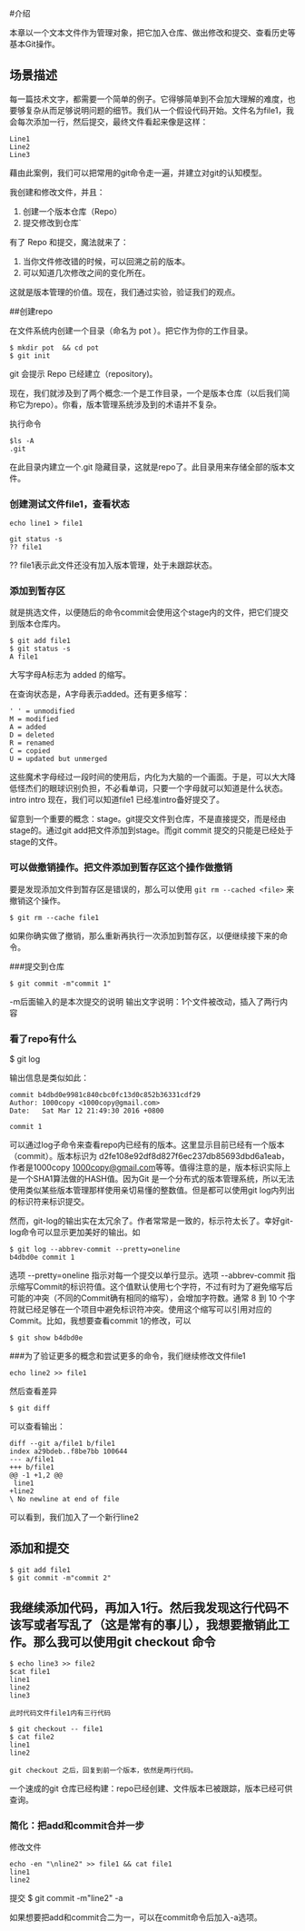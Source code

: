 #介绍

本章以一个文本文件作为管理对象，把它加入仓库、做出修改和提交、查看历史等基本Git操作。

## 场景描述

每一篇技术文字，都需要一个简单的例子。它得够简单到不会加大理解的难度，也要够复杂从而足够说明问题的细节。我们从一个假设代码开始。文件名为file1，我会每次添加一行，然后提交，最终文件看起来像是这样：

    Line1
    Line2
    Line3

藉由此案例，我们可以把常用的git命令走一遍，并建立对git的认知模型。

我创建和修改文件，并且： 

1. 创建一个版本仓库（Repo）
2. 提交修改到仓库` 

有了 Repo 和提交，魔法就来了：

1. 当你文件修改错的时候，可以回溯之前的版本。
2. 可以知道几次修改之间的变化所在。

这就是版本管理的价值。现在，我们通过实验，验证我们的观点。

##创建repo

在文件系统内创建一个目录（命名为 pot ）。把它作为你的工作目录。

    $ mkdir pot  && cd pot 
    $ git init
    
git 会提示 Repo 已经建立（repository)。

现在，我们就涉及到了两个概念:一个是工作目录，一个是版本仓库（以后我们简称它为repo）。你看，版本管理系统涉及到的术语并不复杂。

执行命令

    $ls -A
    .git

在此目录内建立一个.git 隐藏目录，这就是repo了。此目录用来存储全部的版本文件。 

### 创建测试文件file1，查看状态

    echo line1 > file1 

    git status -s 
    ?? file1

?? file1表示此文件还没有加入版本管理，处于未跟踪状态。

### 添加到暂存区

就是挑选文件，以便随后的命令commit会使用这个stage内的文件，把它们提交到版本仓库内。

    $ git add file1
    $ git status -s 
    A file1

大写字母A标志为 added 的缩写。

在查询状态是，A字母表示added。还有更多缩写：

    ' ' = unmodified
    M = modified
    A = added
    D = deleted
    R = renamed
    C = copied
    U = updated but unmerged

这些魔术字母经过一段时间的使用后，内化为大脑的一个画面。于是，可以大大降低怪杰们的眼球识别负担，不必看单词，只要一个字母就可以知道是什么状态。intro
intro
现在，我们可以知道file1 已经准intro备好提交了。

留意到一个重要的概念：stage。git提交文件到仓库，不是直接提交，而是经由stage的。通过git add把文件添加到stage。而git commit 提交的只能是已经处于stage的文件。

### 可以做撤销操作。把文件添加到暂存区这个操作做撤销

要是发现添加文件到暂存区是错误的，那么可以使用 `git rm --cached <file>` 来撤销这个操作。

    $ git rm --cache file1 

如果你确实做了撤销，那么重新再执行一次添加到暂存区，以便继续接下来的命令。

###提交到仓库

    $ git commit -m"commit 1" 

-m后面输入的是本次提交的说明
输出文字说明：1个文件被改动，插入了两行内容


### 看了repo有什么

$ git log 

输出信息是类似如此：

    commit b4dbd0e9981c840cbc0fc13d0c852b36331cdf29
    Author: 1000copy <1000copy@gmail.com>
    Date:   Sat Mar 12 21:49:30 2016 +0800

    commit 1

可以通过log子命令来查看repo内已经有的版本。这里显示目前已经有一个版本（commit）。版本标识为 d2fe108e92df8d827f6ec237db85693dbd6a1eab，作者是1000copy <1000copy@gmail.com>等等。值得注意的是，版本标识实际上是一个SHA1算法做的HASH值。因为Git 是一个分布式的版本管理系统，所以无法使用类似某些版本管理那样使用亲切易懂的整数值。但是都可以使用git log内列出的标识符来标识提交。

然而，git-log的输出实在太冗余了。作者常常是一致的，标示符太长了。幸好git-log命令可以显示更加美好的输出。如

    $ git log --abbrev-commit --pretty=oneline
    b4dbd0e commit 1

选项  --pretty=oneline 指示对每一个提交以单行显示。选项 --abbrev-commit 指示缩写Commit的标识符值。这个值默认使用七个字符，不过有时为了避免缩写后可能的冲突（不同的Commit确有相同的缩写），会增加字符数。通常 8 到 10 个字符就已经足够在一个项目中避免标识符冲突。使用这个缩写可以引用对应的Commit。比如，我想要查看commit 1的修改，可以

    $ git show b4dbd0e


###为了验证更多的概念和尝试更多的命令，我们继续修改文件file1

    echo line2 >> file1 

然后查看差异

    $ git diff

可以查看输出：

    diff --git a/file1 b/file1
    index a29bdeb..f8be7bb 100644
    --- a/file1
    +++ b/file1
    @@ -1 +1,2 @@
     line1
    +line2
    \ No newline at end of file

可以看到，我们加入了一个新行line2

## 添加和提交

    $ git add file1
    $ git commit -m"commit 2" 
    

## 我继续添加代码，再加入1行。然后我发现这行代码不该写或者写乱了（这是常有的事儿），我想要撤销此工作。那么我可以使用git checkout 命令

    $ echo line3 >> file2 
    $cat file1
    line1
    line2
    line3

    此时代码文件file1内有三行代码

    $ git checkout -- file1
    $ cat file2
    line1
    line2

    git checkout 之后，回复到前一个版本，依然是两行代码。


一个速成的git 仓库已经构建：repo已经创建、文件版本已被跟踪，版本已经可供查询。



### 简化：把add和commit合并一步

修改文件

    echo -en "\nline2" >> file1 && cat file1
    line1
    line2
    
提交
    $ git commit -m"line2"  -a

如果想要把add和commit合二为一，可以在commit命令后加入-a选项。




